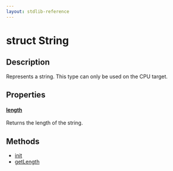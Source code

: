 ```yaml
---
layout: stdlib-reference
---
```


# struct String

## Description

Represents a string.
This type can only be used on the CPU target.


## Properties

####  <a id="decl-length"></a>[length](length.html)
Returns the length of the string.


## Methods

* [init](init)
* [getLength](getlength-3)


<!-- RTD-TOC-START
```{toctree}
:titlesonly:
:hidden:

getLength <getlength-3>
init <init>
length <length>
```
RTD-TOC-END -->
